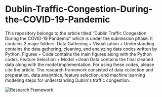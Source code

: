 # Dublin-Traffic-Congestion-During-the-COVID-19-Pandemic

This repository belongs to the article titled “Dublin Traffic Congestion During the COVID-19 Pandemic” which is under the submission phase. It contains 3 major folders. Data Gathering + Visualization + Understanding contains the data gathering, cleaning, and analyzing data codes written by Python. Figures + Code contains the main figures along with the Python codes. Feature Selection + Model +clean Data contains the final cleaned data along with the model implementation. For using these codes, please cite the article. 
The research framework consisted of data collection and preparation, data analythics, feature selection, and machine learning modeling steps for understanding Dublin's traffic congestion.


![Research Framework](https://user-images.githubusercontent.com/78085777/155408913-54574ad1-587b-46b9-8596-a12c114ae3dc.png)
